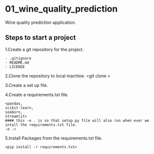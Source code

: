 # 01_wine_quality_prediction
Wine quality prediction application.

## Steps to start a project

1.Create a git repository for the project.

	- .gitignore
	- README.md
	- LICENSE

2.Clone the repository to local machine.
    <git clone <repository url>>

3.Create a set up file.
    
4.Create a requirements.txt file.

	<pandas,
    scikit-learn,
    seaborn,
    streamlit>
    #### this -e . is so that setup.py file will also run when ever we intall the requirements.txt file.
    -e .>

5.Install Packages from the requirements.txt file.

    <pip install -r requirements.txt>

